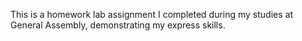 This is a homework lab assignment I completed during my studies at General Assembly, demonstrating my express skills.